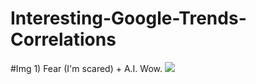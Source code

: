 # Interesting-Google-Trends-Correlations
#Img 1) Fear (I'm scared) + A.I. Wow.
<img
src="http://drive.google.com/file/d/1A6yl9egURCToginsQsfjkAnqLWwzoZcq/view?usp=drivesdk"></img>
